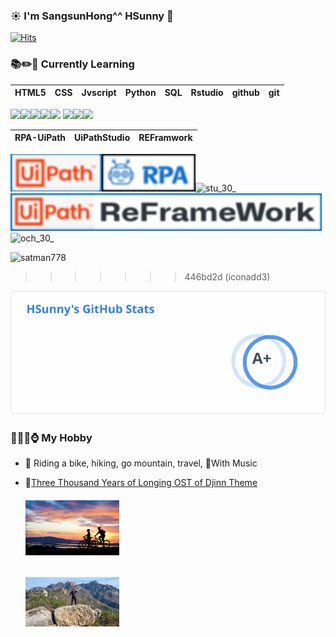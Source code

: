 ### ☀️ I'm SangsunHong^^ HSunny 👋

 
[![Hits](https://hits.seeyoufarm.com/api/count/incr/badge.svg?url=https%3A%2F%2Fgithub.com%2FSangsunHong%2Fhit-counter&count_bg=%2379C83D&title_bg=%23555555&icon=&icon_color=%23E7E7E7&title=hits&edge_flat=false)](https://hits.seeyoufarm.com)

### 📚✏️📖 **Currently Learning**

| HTML5 | CSS  | Jvscript | Python | SQL  | Rstudio | github | git |
| ----- | ---- | -------- | ------ | ---- | ------- | ------ | --- |

<img src="https://img.shields.io/badge/html5-E34F26?style=for-the-badge&logo=html5&logoColor=white"><img src="https://img.shields.io/badge/fontawesome-339AF0?style=for-the-badge&logo=fontawesome&logoColor=white"><img src="https://img.shields.io/badge/css-1572B6?style=for-the-badge&logo=css3&logoColor=white"><img src="https://img.shields.io/badge/javascript-F7DF1E?style=for-the-badge&logo=javascript&logoColor=black"><img src="https://img.shields.io/badge/python-3776AB?style=for-the-badge&logo=python&logoColor=white">
<img src="https://img.shields.io/badge/mysql-4479A1?style=for-the-badge&logo=mysql&logoColor=white"><img src="https://img.shields.io/badge/github-181717?style=for-the-badge&logo=github&logoColor=white"><img src="https://img.shields.io/badge/git-F05032?style=for-the-badge&logo=git&logoColor=white">

| RPA-UiPath | UiPathStudio | REFramwork |
| ---------- | ------------ | ---------- |

![uipath_30_](/images/uipath_30_.svg)![RPA_30_](/images/RPA_30_.svg)![stu_30_](/images/stu_30_.svg)![ref_30_](/images/ref_30_.svg)![och_30_](/images/och_30_.svg)



![satman778](https://camo.githubusercontent.com/2da78db4a1c05f887a308d4772194d52c1c287470e487bc1765dbb1036290012/68747470733a2f2f6769746875622d726561646d652d73746174732e76657263656c2e6170702f6170692f746f702d6c616e67733f757365726e616d653d7361746d616e3737382673686f775f69636f6e733d74727565266c6f63616c653d656e266c61796f75743d636f6d70616374)
>>>>>>> 446bd2d (iconadd3)


[![HSunny GitHub stats](/images/api.svg)](https://github-readme-stats.vercel.app/api?username=SangsunHong)

### 🚗🍺🍜⌚ **My Hobby**
- 🚴 Riding a bike, hiking, go mountain, travel, 🎸With Music
- 🎻[Three Thousand Years of Longing OST of Djinn Theme](https://youtu.be/GKq298nzvR0)

  ###### <img src="./images/cycle(600-350).png" alt="cycle(300-175).png" style="zoom: 25%;" />

  <img src="./images/mountain(600-317).png" alt="mountain(300-159).png" style="zoom: 25%;" />
  

